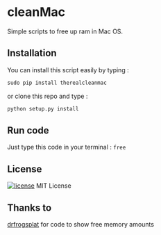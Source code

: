 # cleanMac
Simple scripts to free up ram in Mac OS.

## Installation
You can install this script easily by typing :
```python
sudo pip install therealcleanmac
```

or clone this repo and type :
```python
python setup.py install
```

## Run code
Just type this code in your terminal :
`free`

## License
[![license](https://img.shields.io/github/license/mashape/apistatus.svg)](https://github.com/darrylsepeda/darrylsepeda.github.io/blob/master/LICENSE)
MIT License

## Thanks to
[drfrogsplat](http://apple.stackexchange.com/users/1587/drfrogsplat) for code to show free memory amounts
